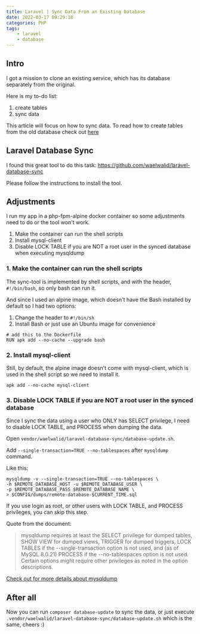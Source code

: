 ```yaml
---
title: Laravel | Sync Data From an Existing Database
date: 2022-03-17 09:29:18
categories: PHP
tags:
    - laravel
    - database
---
```


## Intro

I got a mission to clone an existing service, which has its database separately from the original.

Here is my to-do list:
1. create tables
2. sync data

This article will focus on how to sync data. To read how to create tables from the old database check out [here](/laravel-migration-from-an-existing-database)

## Laravel Database Sync

I found this great tool to do this task: https://github.com/waelwalid/laravel-database-sync

Please follow the instructions to install the tool.

## Adjustments

I run my app in a php-fpm-alpine docker container so some adjustments need to do or the tool won't work.

1. Make the container can run the shell scripts
2. Install mysql-client
3. Disable LOCK TABLE if you are NOT a root user in the synced database when executing mysqldump

### 1. Make the container can run the shell scripts
The sync-tool is implemented by shell scripts, and with the header, `#!/bin/bash`, so only bash can run it.

And since I used an alpine image, which doesn't have the Bash installed by default so I had two options:
1. Change the header to `#!/bin/sh`
2. Install Bash or just use an Ubuntu image for convenience

```
# add this to the Dockerfile
RUN apk add --no-cache --upgrade bash
```

### 2. Install mysql-client
Still, by default, the alpine image doesn't come with mysql-client, which is used in the shell script so we need to install it.

```
apk add --no-cache mysql-client
```

### 3. Disable LOCK TABLE if you are NOT a root user in the synced database


Since I sync the data using a user who ONLY has SELECT privilege, I need to disable LOCK TABLE, and PROCESS when dumping the data.

Open `vendor/waelwalid/laravel-database-sync/database-update.sh`.

Add `--single-transaction=TRUE --no-tablespaces` after `mysqldump` command.

Like this: 
```
mysqldump -v --single-transaction=TRUE --no-tablespaces \
-h $REMOTE_DATABASE_HOST -u $REMOTE_DATABASE_USER \
-p $REMOTE_DATABASE_PASS $REMOTE_DATABASE_NAME \
> $CONFIG/dumps/remote-database-$CURRENT_TIME.sql
```

If you use login as root, or other users with LOCK TABLE, and PROCESS privileges, you can skip this step.

Quote from the document:
> mysqldump requires at least the SELECT privilege for dumped tables, SHOW VIEW for dumped views, TRIGGER for dumped triggers, LOCK TABLES if the --single-transaction option is not used, and (as of MySQL 8.0.21) PROCESS if the --no-tablespaces option is not used. Certain options might require other privileges as noted in the option descriptions.
> 
[Check out for more details about mysqldump](https://dev.mysql.com/doc/refman/8.0/en/mysqldump.html)

## After all

Now you can run `composer database-update` to sync the data, or just execute `.vendor/waelwalid/laravel-database-sync/database-update.sh` which is the same, cheers :)